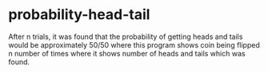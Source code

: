 # probability-head-tail
After n trials, it was found that the probability of getting heads and tails would be approximately 50/50 where this program shows coin being flipped n number of times where it shows number of heads and tails which was found.
